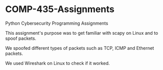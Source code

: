 # COMP-435-Assignments
Python Cybersecurity Programming Assignments

This assignment's purpose was to get familiar with scapy on Linux and to spoof packets.

We spoofed different types of packets such as TCP, ICMP and Ethernet packets.

We used Wireshark on Linux to check if it worked. 
